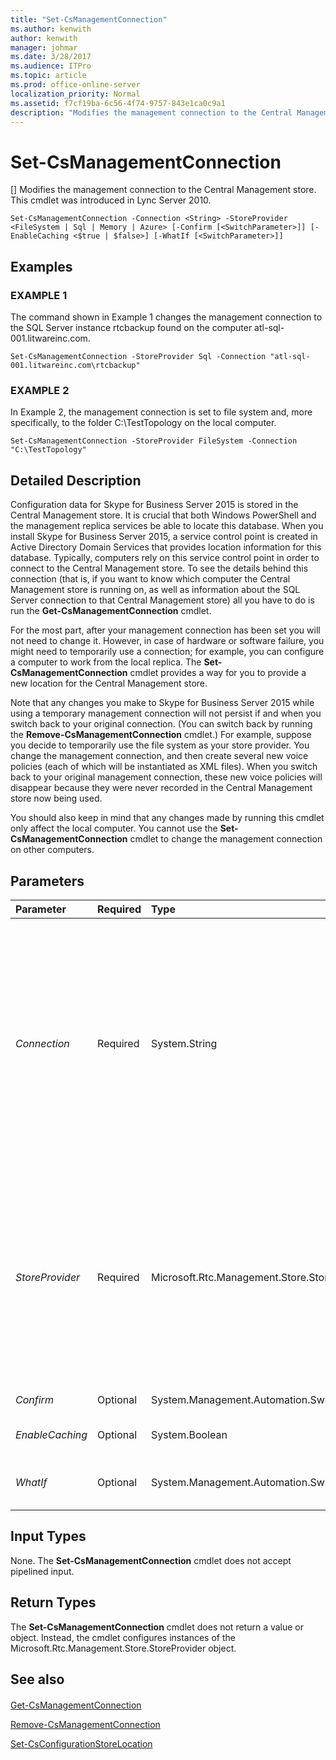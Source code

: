 ```yaml
---
title: "Set-CsManagementConnection"
ms.author: kenwith
author: kenwith
manager: johmar
ms.date: 3/28/2017
ms.audience: ITPro
ms.topic: article
ms.prod: office-online-server
localization_priority: Normal
ms.assetid: f7cf19ba-6c56-4f74-9757-843e1ca0c9a1
description: "Modifies the management connection to the Central Management store. This cmdlet was introduced in Lync Server 2010."
---
```


# Set-CsManagementConnection
[]
Modifies the management connection to the Central Management store. This cmdlet was introduced in Lync Server 2010.
  
```
Set-CsManagementConnection -Connection <String> -StoreProvider <FileSystem | Sql | Memory | Azure> [-Confirm [<SwitchParameter>]] [-EnableCaching <$true | $false>] [-WhatIf [<SwitchParameter>]]

```

## Examples

### EXAMPLE 1

The command shown in Example 1 changes the management connection to the SQL Server instance rtcbackup found on the computer atl-sql-001.litwareinc.com.
  
```
Set-CsManagementConnection -StoreProvider Sql -Connection "atl-sql-001.litwareinc.com\rtcbackup"
```

### EXAMPLE 2

In Example 2, the management connection is set to file system and, more specifically, to the folder C:\TestTopology on the local computer.
  
```
Set-CsManagementConnection -StoreProvider FileSystem -Connection "C:\TestTopology"
```

## Detailed Description

Configuration data for Skype for Business Server 2015 is stored in the Central Management store. It is crucial that both Windows PowerShell and the management replica services be able to locate this database. When you install Skype for Business Server 2015, a service control point is created in Active Directory Domain Services that provides location information for this database. Typically, computers rely on this service control point in order to connect to the Central Management store. To see the details behind this connection (that is, if you want to know which computer the Central Management store is running on, as well as information about the SQL Server connection to that Central Management store) all you have to do is run the **Get-CsManagementConnection** cmdlet.
  
For the most part, after your management connection has been set you will not need to change it. However, in case of hardware or software failure, you might need to temporarily use a connection; for example, you can configure a computer to work from the local replica. The **Set-CsManagementConnection** cmdlet provides a way for you to provide a new location for the Central Management store.
  
Note that any changes you make to Skype for Business Server 2015 while using a temporary management connection will not persist if and when you switch back to your original connection. (You can switch back by running the **Remove-CsManagementConnection** cmdlet.) For example, suppose you decide to temporarily use the file system as your store provider. You change the management connection, and then create several new voice policies (each of which will be instantiated as XML files). When you switch back to your original management connection, these new voice policies will disappear because they were never recorded in the Central Management store now being used.
  
You should also keep in mind that any changes made by running this cmdlet only affect the local computer. You cannot use the **Set-CsManagementConnection** cmdlet to change the management connection on other computers.
  
## Parameters

|**Parameter**|**Required**|**Type**|**Description**|
|:-----|:-----|:-----|:-----|
| _Connection_ <br/> |Required  <br/> |System.String  <br/> |Location information for the SQL Server instance or the file system folder being used as the management connection.  <br/> For example, if the new management connection is to a SQL Server instance named rtcbackup on the computer atl-sql-001.litwareinc.com then use this syntax:  `-Connection "atl-sql-001.litwareinc.com\rtcbackup"`.  <br/> If you want to create a management connection to the folder C:\TestTopology then use this syntax:  `-Connection "C:\TestTopology"`. If the folder does not exist, the **Set-CsManagementConnection** cmdlet will create it. <br/> |
| _StoreProvider_ <br/> |Required  <br/> |Microsoft.Rtc.Management.Store.StoreProvider  <br/> |Indicates the type of back-end store used for configuration information. For example, to store configuration data in SQL Server, set the StoreProvider like this: -StoreProvider Sql. In general, you should not modify the StoreProvider property unless instructed to do so by Microsoft support personnel.  <br/> The following store providers are available in Skype for Business Server 2015:  <br/> Sql  <br/> FileSystem  <br/> Memory  <br/> Azure  <br/> |
| _Confirm_ <br/> |Optional  <br/> |System.Management.Automation.SwitchParameter  <br/> |Prompts you for confirmation before executing the command.  <br/> |
| _EnableCaching_ <br/> |Optional  <br/> |System.Boolean  <br/> |When set to True ($True), caching is enabled for the management connection.  <br/> |
| _WhatIf_ <br/> |Optional  <br/> |System.Management.Automation.SwitchParameter  <br/> |Describes what would happen if you executed the command without actually executing the command.  <br/> |
   
## Input Types

None. The **Set-CsManagementConnection** cmdlet does not accept pipelined input.
  
## Return Types

The **Set-CsManagementConnection** cmdlet does not return a value or object. Instead, the cmdlet configures instances of the Microsoft.Rtc.Management.Store.StoreProvider object.
  
## See also

#### 

[Get-CsManagementConnection](get-csmanagementconnection.md)
  
[Remove-CsManagementConnection](remove-csmanagementconnection.md)
  
[Set-CsConfigurationStoreLocation](set-csconfigurationstorelocation.md)

